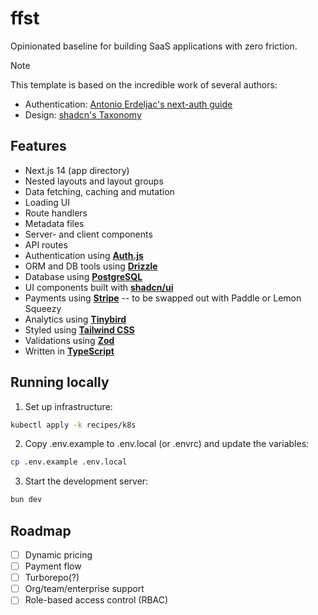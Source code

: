 # ffst

Opinionated baseline for building SaaS applications with zero friction.

> [!NOTE]
> This template is based on the incredible work of several authors:
> * Authentication: [Antonio Erdeljac's next-auth guide](https://github.com/AntonioErdeljac/next-auth-v5-advanced-guide)
> * Design: [shadcn's Taxonomy](https://github.com/shadcn-ui/taxonomy)

## Features

* Next.js 14 (app directory)
* Nested layouts and layout groups
* Data fetching, caching and mutation
* Loading UI
* Route handlers
* Metadata files
* Server- and client components
* API routes
* Authentication using [**Auth.js**](https://authjs.dev)
* ORM and DB tools using [**Drizzle**](https://drizzle.team)
* Database using [**PostgreSQL**](https://www.postgresql.org)
* UI components built with [**shadcn/ui**](https://ui.shadcn.com)
* Payments using [**Stripe**](https://stripe.com) -- to be swapped out with Paddle or Lemon Squeezy
* Analytics using [**Tinybird**](https://tinybird.co)
* Styled using [**Tailwind CSS**](https://tailwindcss.com)
* Validations using [**Zod**](https://zod.dev)
* Written in [**TypeScript**](https://https://www.typescriptlang.org)

## Running locally

1. Set up infrastructure:

```bash
kubectl apply -k recipes/k8s
```

2. Copy .env.example to .env.local (or .envrc) and update the variables:

```bash
cp .env.example .env.local
```

3. Start the development server:

```bash
bun dev
```

## Roadmap

- [ ] Dynamic pricing
- [ ] Payment flow
- [ ] Turborepo(?)
- [ ] Org/team/enterprise support
- [ ] Role-based access control (RBAC)
